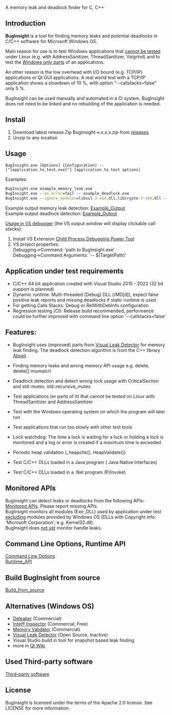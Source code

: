 A memory leak and deadlock finder for C, C++


## Introduction

**BugInsight** is a tool for finding memory leaks and potential deadlocks in C/C++ software for Microsoft Windows OS. 

Main reason for use is to test Windows applications that <u>cannot be tested</u> under Linux (e.g. with AddressSanitizer, ThreadSanitizer, Valgrind) and to test the <u>Windows only parts</u> of an applications. 

An other reason is the low overhead with I/O bound (e.g. TCP/IP) applications or Qt GUI applications. A real world test with a TCP/IP application shows a slowdown of 10 %, with option "--callstacks=false" only 5 %.

BugInsight can be used manually and automated in a CI system. BugInsight does not need to be linked and no rebuilding of the application is needed.

## Install

1. Download latest release Zip BugInsight-x.x.x.x.zip from [releases](https://github.com/JochenBaier/BugInsight/releases)
2. Unzip to any location

## Usage

`BugInsight.exe [Options] [Configuration] -- ["]application_to_test.exe["] [application_to_test options]`

Examples:

```bat
BugInsight.exe example_memory_leak.exe 
BugInsight.exe --on_error=fail -- example_deadlock.exe
BugInsight.exe --ignore_modules=libssl-3-x64.dll,libcrypto-3-x64.dll -- app.exe --app_option
```

Example output memory leak detection: [Example_Output](examples/example_memory_leak/Example_Output.md)   
Example output deadlock detection: [Example_Output](examples/example_deadlock/Example_Output.md)

<u>Usage in VS debugger</u> (the VS output window will display clickable call stacks):

1. Install VS Extension [Child Process Debugging Power Tool](https://devblogs.microsoft.com/devops/introducing-the-child-process-debugging-power-tool/)
2. VS project properties:  
   Debugging->Command: 'path to BugInsight.exe'  
   Debugging->Command Arguments: '-- $(TargetPath)'

## Application under test requirements

- C/C++ 64 bit application created with Visual Studio 2015 - 2022 (32 bit support is planned)
- Dynamic runtime: Multi-threaded [Debug] DLL (/MD[d]), expect false positive leak reports and missing deadlocks if static runtime is used
- For getting Calls Stacks: Debug or RelWithDebInfo configuration
- Regression testing (CI):  Release build recommended,  performance could be further improved with command line option '--callstacks=false'

## Features:

- BugInsight uses (improved) parts from [Visual Leak Detector](https://github.com/KindDragon/vld) for memory leak finding. The deadlock detection algorithm is from the C++ library [Abseil](https://abseil.io/docs/cpp/guides/synchronization#deadlock-detection). 
- Finding memory leaks and wrong memory API usage e.g. delete, delete[] mismatch
- Deadlock detection and detect wrong lock usage with CriticalSection and std::mutex, std::recursive_mutex
- Test applications (or parts of it) that cannot be tested on Linux with ThreadSanitizer and AddressSanitizer
- Test with the Windows operating system on which the program will later run
- Test applications that run too slowly with other test tools

- Lock watchdog: The time a lock is waiting for a lock or holding a lock  is monitored and a log or error is created if a maximum time is exceeded
- Periodic heap validation (_heapchk(), HeapValidate())
- Test C/C++ DLLs loaded in a Java program ( Java Native Interfaces)
- Test C/C++ DLLs loaded in a .Net program (P/Invoke)

## Monitored APIs

BugInsight can detect leaks or deadlocks from the following APIs: [Monitored APIs](Monitored_APIs.md). Please report missing APIs.  
BugInsight monitors all modules (Exe ,DLL) used by application under test <u>excluding</u> modules provided by Windows OS (DLLs with Copyright info: 'Microsoft Corporation', e.g. Kernel32.dll).  
BugInsight does <u>not yet</u> monitor handle leaks.

## Command Line Options, Runtime API

[Command Line Options](CommandLineOptions.md)  
[Runtime_API](Runtime_API.md)  

## Build BugInsight from source

[Build_from_source](Build_from_source.md)

## Alternatives (Windows OS)

- [Deleaker](https://www.deleaker.com) (Commercial)
- [Intel® Inspector](https://www.intel.com/content/www/us/en/developer/tools/oneapi/inspector.html#gs.8u1iuy) (Commercial, Free)
- [Memory Validator](https://www.softwareverify.com/product/memory-validator/) (Commercial)
- [Visual Leak Detector](https://github.com/KindDragon/vld) (Open Source, Inactive)
- Visual Studio build in tool for snapshot based leak finding
- more in [Qt Wiki](https://wiki.qt.io/Profiling_and_Memory_Checking_Tools)

## Used Third-party software

[Third-party software](Third_party_software.md)

## License

BugInsight is licensed under the terms of the Apache 2.0 license. See LICENSE for more information.

 